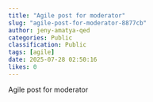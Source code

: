 ```yaml
---
title: "Agile post for moderator"
slug: "agile-post-for-moderator-8877cb"
author: jeny-amatya-qed
categories: Public
classification: Public
tags: [agile]
date: 2025-07-28 02:50:16 
likes: 0
---
```


Agile post for moderator
